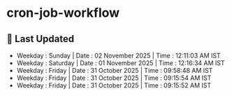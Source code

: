 # cron-job-workflow

## 📅 Last Updated

- Weekday : Sunday     | Date : 02 November 2025     | Time : 12:11:03 AM IST
- Weekday : Saturday   | Date : 01 November 2025     | Time : 12:16:34 AM IST
- Weekday : Friday     | Date : 31 October 2025      | Time : 09:58:48 AM IST
- Weekday : Friday     | Date : 31 October 2025      | Time : 09:15:54 AM IST
- Weekday : Friday     | Date : 31 October 2025      | Time : 09:15:52 AM IST
